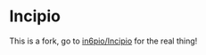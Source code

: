# Incipio

This is a fork, go to [in6pio/Incipio](https://github.com/in6pio/Incipio) for the real thing!

